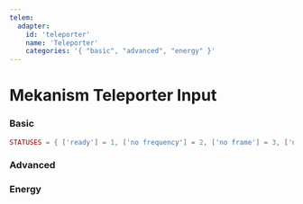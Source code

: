 ```yaml
---
telem:
  adapter:
    id: 'teleporter'
    name: 'Teleporter'
    categories: '{ "basic", "advanced", "energy" }'
---
```


<script setup>
  import { data as metrics } from './common/metrics.data.ts'
</script>

# Mekanism Teleporter Input <RepoLink path="lib/input/mekanism/TeleporterInputAdapter.lua" />

<!--@include: ./common/preamble.md -->

### Basic

```lua
STATUSES = { ['ready'] = 1, ['no frequency'] = 2, ['no frame'] = 3, ['no link'] = 4 }
```

<MetricTable
  prefix="mekteleporter:"
  :metrics="[
    { name: 'status',                   value: 'STATUSES value' },
    { name: 'frequency_selected',       value: '0 or 1'         },
    { name: 'active_teleporters_count', value: '0 - inf'        },
    ...metrics.genericMachine.basic
  ]"
/>

### Advanced

<MetricTable
  prefix="mekteleporter:"
  :metrics="[
    ...metrics.genericMachine.advanced
  ]"
/>

### Energy

<MetricTable
  prefix="mekteleporter:"
  :metrics="[
    ...metrics.genericMachine.energy
  ]"
/>